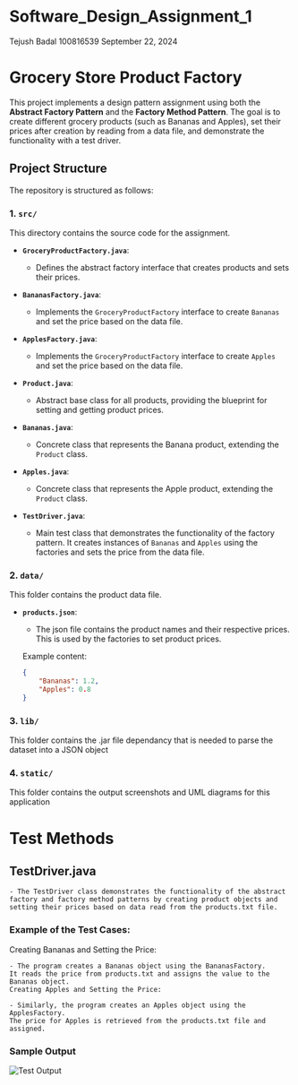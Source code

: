 # Software_Design_Assignment_1
Tejush Badal
100816539
September 22, 2024

# Grocery Store Product Factory

This project implements a design pattern assignment using both the **Abstract Factory Pattern** and the **Factory Method Pattern**. The goal is to create different grocery products (such as Bananas and Apples), set their prices after creation by reading from a data file, and demonstrate the functionality with a test driver.

## Project Structure

The repository is structured as follows:

### **1. `src/`**
This directory contains the source code for the assignment.

- **`GroceryProductFactory.java`**: 
  - Defines the abstract factory interface that creates products and sets their prices.
  
- **`BananasFactory.java`**:
  - Implements the `GroceryProductFactory` interface to create `Bananas` and set the price based on the data file.
  
- **`ApplesFactory.java`**:
  - Implements the `GroceryProductFactory` interface to create `Apples` and set the price based on the data file.

- **`Product.java`**:
  - Abstract base class for all products, providing the blueprint for setting and getting product prices.

- **`Bananas.java`**:
  - Concrete class that represents the Banana product, extending the `Product` class.

- **`Apples.java`**:
  - Concrete class that represents the Apple product, extending the `Product` class.

- **`TestDriver.java`**:
  - Main test class that demonstrates the functionality of the factory pattern. It creates instances of `Bananas` and `Apples` using the factories and sets the price from the data file.

### **2. `data/`**
This folder contains the product data file.

- **`products.json`**:
  - The json file contains the product names and their respective prices. This is used by the factories to set product prices.

  Example content:
  ```json
  {
      "Bananas": 1.2,
      "Apples": 0.8
  }
### **3. `lib/`**
This folder contains the .jar file dependancy that is needed to parse the dataset into a JSON object 

### **4. `static/`**
This folder contains the output screenshots and UML diagrams for this application

# Test Methods

## TestDriver.java
    - The TestDriver class demonstrates the functionality of the abstract factory and factory method patterns by creating product objects and setting their prices based on data read from the products.txt file.

### Example of the Test Cases:
Creating Bananas and Setting the Price:

    - The program creates a Bananas object using the BananasFactory.
    It reads the price from products.txt and assigns the value to the Bananas object.
    Creating Apples and Setting the Price:

    - Similarly, the program creates an Apples object using the ApplesFactory.
    The price for Apples is retrieved from the products.txt file and assigned.
### Sample Output
![Test Output](static/output.PNG)
